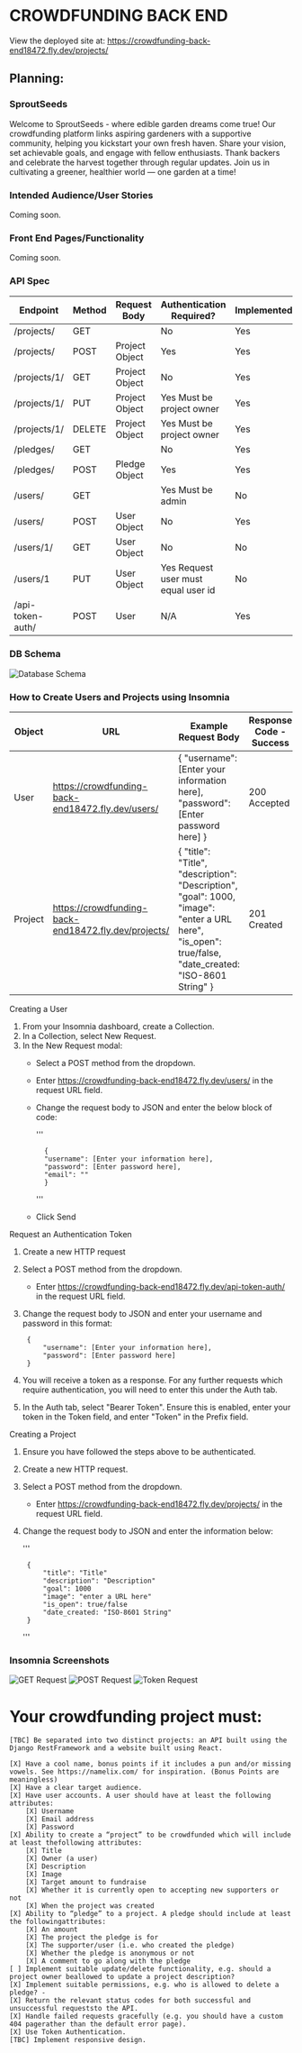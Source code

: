 # CROWDFUNDING BACK END
View the deployed site at: https://crowdfunding-back-end18472.fly.dev/projects/

## Planning:
### SproutSeeds
Welcome to SproutSeeds - where edible garden dreams come true! Our crowdfunding platform links aspiring gardeners with a supportive community, helping you kickstart your own fresh haven. Share your vision, set achievable goals, and engage with fellow enthusiasts. Thank backers and celebrate the harvest together through regular updates. Join us in cultivating a greener, healthier world — one garden at a time! 

### Intended Audience/User Stories
Coming soon.  

### Front End Pages/Functionality 
Coming soon. 

### API Spec
| Endpoint         | Method | Request Body           | Authentication Required?            | Implemented? |
|------------------|--------|----------------|-------------------------------------|--------------|
| /projects/       | GET    |                | No                                  | Yes          |
| /projects/       | POST   | Project Object | Yes                                 | Yes          |
| /projects/1/     | GET    | Project Object | No                                  | Yes          |
| /projects/1/     | PUT    | Project Object | Yes Must be project owner           | Yes          |
| /projects/1/     | DELETE | Project Object | Yes Must be project owner           | Yes          |
| /pledges/        | GET    |                | No                                  | Yes          |
| /pledges/        | POST   | Pledge Object  | Yes                                 | Yes          |
| /users/          | GET    |                | Yes Must be admin                   | No           |
| /users/          | POST   | User Object    | No                                  | Yes          |
| /users/1/        | GET    | User Object    | No                                  | No           |
| /users/1         | PUT    | User Object    | Yes Request user must equal user id | No           |
| /api-token-auth/ | POST   | User           | N/A                                 | Yes          |

### DB Schema
![Database Schema]( ./images/Database_Schema.png)

### How to Create Users and Projects using Insomnia
| Object  | URL                                                  | Example Request Body                                                                                                                                                | Response Code - Success | Response Code - Failure                                                                                                                                           |
|---------|------------------------------------------------------|---------------------------------------------------------------------------------------------------------------------------------------------------------------------|-------------------------|-------------------------------------------------------------------------------------------------------------------------------------------------------------------|
| User    | https://crowdfunding-back-end18472.fly.dev/users/    | {    "username": [Enter your information here],    "password": [Enter password here] }                                                                               | 200 Accepted            | If you are already authenticated as a user:  403 Forbidden - "You cannot create another user while logged in" <br>  Required fields not submitted 400 Bad Request |
| Project | https://crowdfunding-back-end18472.fly.dev/projects/ | {    "title": "Title",    "description": "Description",    "goal": 1000,    "image": "enter a URL here",    "is_open": true/false,    "date_created: "ISO-8601 String" } | 201 Created             | 401 Unauthorized:"Authentication credentials were not provided." <br> 400 Bad Request: Required fields not submitted                                              |


Creating a User
1. From your Insomnia dashboard, create a Collection. 
2. In a Collection, select New Request.
3. In the New Request modal: 
    - Select a POST method from the dropdown. 
    - Enter https://crowdfunding-back-end18472.fly.dev/users/ in the request URL field.
    - Change the request body to JSON and enter the below block of code:

        '''

            {
            "username": [Enter your information here],
            "password": [Enter password here],
            "email": ""
            }

        '''

    - Click Send

Request an Authentication Token
1. Create a new HTTP request
2. Select a POST method from the dropdown. 
    - Enter https://crowdfunding-back-end18472.fly.dev/api-token-auth/ in the request URL field. 
3. Change the request body to JSON and enter your username and password in this format:

        {
            "username": [Enter your information here],
            "password": [Enter password here]
        }
4. You will receive a token as a response. For any further requests which require authentication, you will need to enter this under the Auth tab. 
5. In the Auth tab, select "Bearer Token". Ensure this is enabled, enter your token in the Token field, and enter "Token" in the Prefix field. 

Creating a Project
1. Ensure you have followed the steps above to be authenticated. 
2. Create a new HTTP request. 
3. Select a POST method from the dropdown. 
    - Enter https://crowdfunding-back-end18472.fly.dev/projects/ in the request URL field. 
4. Change the request body to JSON and enter the information below: 

    '''

        {
            "title": "Title" 
            "description": "Description" 
            "goal": 1000 
            "image": "enter a URL here" 
            "is_open": true/false 
            "date_created: "ISO-8601 String" 
        }
    '''



### Insomnia Screenshots
![GET Request]( ./images/GET_Request.png)
![POST Request]( ./images/POST_Request.png) 
![Token Request]( ./images/Token_Request.png)


# Your crowdfunding project must:
    [TBC] Be separated into two distinct projects: an API built using the Django RestFramework and a website built using React.
    
    [X] Have a cool name, bonus points if it includes a pun and/or missing vowels. See https://namelix.com/ for inspiration. (Bonus Points are meaningless)
    [X] Have a clear target audience.
    [X] Have user accounts. A user should have at least the following attributes:
        [X] Username
        [X] Email address
        [X] Password
    [X] Ability to create a “project” to be crowdfunded which will include at least thefollowing attributes:
        [X] Title
        [X] Owner (a user)
        [X] Description
        [X] Image
        [X] Target amount to fundraise
        [X] Whether it is currently open to accepting new supporters or not
        [X] When the project was created
    [X] Ability to “pledge” to a project. A pledge should include at least the followingattributes:
        [X] An amount
        [X] The project the pledge is for
        [X] The supporter/user (i.e. who created the pledge)
        [X] Whether the pledge is anonymous or not
        [X] A comment to go along with the pledge
    [ ] Implement suitable update/delete functionality, e.g. should a project owner beallowed to update a project description?
    [X] Implement suitable permissions, e.g. who is allowed to delete a pledge? - 
    [X] Return the relevant status codes for both successful and unsuccessful requeststo the API.
    [X] Handle failed requests gracefully (e.g. you should have a custom 404 pagerather than the default error page).
    [X] Use Token Authentication.
    [TBC] Implement responsive design.


